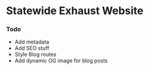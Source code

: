 # Statewide Exhaust Website

### Todo
- Add metadata
- Add SEO stuff
- Style Blog routes
- Add dynamic OG image for blog posts
